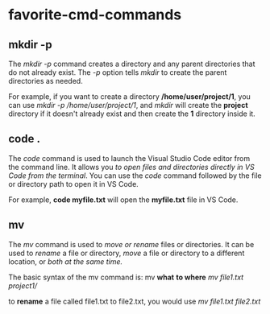 # favorite-cmd-commands

## mkdir -p

The _mkdir -p_ command creates a directory and any parent directories that do not already exist.
The _-p_ option tells _mkdir_ to create the parent directories as needed.

For example, if you want to create a directory **/home/user/project/1**, you can use _mkdir -p /home/user/project/1_, and _mkdir_ will create the **project** directory if it doesn't already exist and then create the **1** directory inside it.

## code .

The _code_ command is used to launch the Visual Studio Code editor from the command line.
It allows you _to open files and directories directly in VS Code from the terminal_.
You can use the _code_ command followed by the file or directory path to open it in VS Code.

For example, **code myfile.txt** will open the **myfile.txt** file in VS Code.

## mv

The _mv_ command is used to _move or rename_ files or directories.
It can be used to _rename_ a file or directory, _move_ a file or directory to a different location, or _both at the same time._

The basic syntax of the mv command is: mv **what** **to where**
_mv file1.txt project1/_

to **rename** a file called file1.txt to file2.txt,
you would use _mv file1.txt file2.txt_
